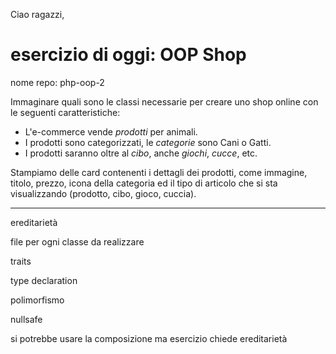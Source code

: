 Ciao ragazzi,

# esercizio di oggi: OOP Shop

nome repo: php-oop-2

Immaginare quali sono le classi necessarie per creare uno shop online con le seguenti caratteristiche:

- L'e-commerce vende _prodotti_ per animali.
- I prodotti sono categorizzati, le _categorie_ sono Cani o Gatti.
- I prodotti saranno oltre al _cibo_, anche _giochi_, _cucce_, etc.

Stampiamo delle card contenenti i dettagli dei prodotti, come immagine, titolo, prezzo, icona della categoria ed il tipo di articolo che si sta visualizzando (prodotto, cibo, gioco, cuccia).

---

ereditarietà

file per ogni classe da realizzare

traits

type declaration

polimorfismo

nullsafe

si potrebbe usare la composizione ma esercizio chiede ereditarietà
